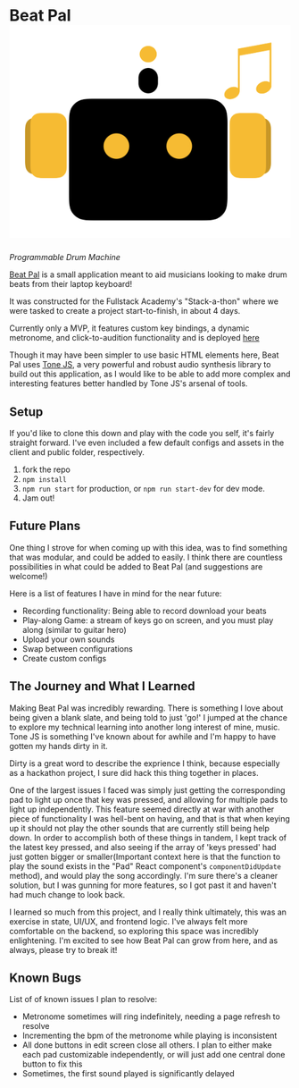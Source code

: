 
# Beat Pal ![logo](public/assets/logo.png)

_Programmable Drum Machine_

[Beat Pal][deployed-link] is a small application meant to aid musicians looking to make drum
beats from their laptop keyboard!

It was constructed for the Fullstack Academy's "Stack-a-thon" where we were
tasked to create a project start-to-finish, in about 4 days.

Currently only a MVP, it features custom key bindings, a dynamic metronome, and
click-to-audition functionality and is deployed [here][deployed-link]

Though it may have been simpler to use basic HTML elements here, Beat Pal uses
[Tone JS][tone-doc], a very powerful and robust audio synthesis library to
build out this application, as I would like to be able to add more complex and
interesting features better handled by Tone JS's arsenal of tools.

[tone-doc]: https://tonejs.github.io/
[deployed-link]: https://beatpal.herokuapp.com/

## Setup

If you'd like to clone this down and play with the code you self, it's fairly
straight forward. I've even included a few default configs and assets in the
client and public folder, respectively.

1.  fork the repo
2.  `npm install`
3.  `npm run start` for production, or `npm run start-dev` for dev mode.
4.  Jam out!

## Future Plans

One thing I strove for when coming up with this idea, was to find something
that was modular, and could be added to easily. I think there are countless
possibilities in what could be added to Beat Pal (and suggestions are welcome!)

Here is a list of features I have in mind for the near future:

* Recording functionality: Being able to record download your beats
* Play-along Game: a stream of keys go on screen, and you must play along
  (similar to guitar hero)
* Upload your own sounds
* Swap between configurations
* Create custom configs

## The Journey and What I Learned

Making Beat Pal was incredibly rewarding. There is something I love about being
given a blank slate, and being told to just 'go!' I jumped at the chance to
explore my technical learning into another long interest of mine, music. Tone JS
is something I've known about for awhile and I'm happy to have gotten my hands
dirty in it.

Dirty is a great word to describe the exprience I think, because especially as a
hackathon project, I sure did hack this thing together in places.

One of the largest issues I faced was simply just getting the corresponding pad
to light up once that key was pressed, and allowing for multiple pads to light
up independently. This feature seemed directly at war with another piece of
functionality I was hell-bent on having, and that is that when keying up it
should not play the other sounds that are currently still being help down. In
order to accomplish both of these things in tandem, I kept track of the latest
key pressed, and also seeing if the array of 'keys pressed' had just gotten
bigger or smaller(Important context here is that the function to play the sound
exists in the "Pad" React component's `componentDidUpdate` method), and
would play the song accordingly. I'm sure there's a cleaner solution, but I was
gunning for more features, so I got past it and haven't had much change to look
back.

I learned so much from this project, and I really think ultimately, this was an
exercise in state, UI/UX, and frontend logic. I've always felt more comfortable
on the backend, so exploring this space was incredibly enlightening. I'm excited
to see how Beat Pal can grow from here, and as always, please try to break it!

## Known Bugs

List of of known issues I plan to resolve:

* Metronome sometimes will ring indefinitely, needing a page refresh to resolve
* Incrementing the bpm of the metronome while playing is inconsistent
* All done buttons in edit screen close all others. I plan to either make each
  pad customizable independently, or will just add one central done button to
  fix this
* Sometimes, the first sound played is significantly delayed
